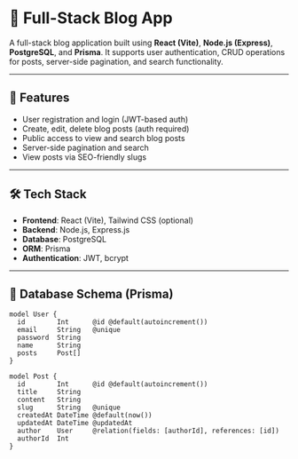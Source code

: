 # 📝 Full-Stack Blog App

A full-stack blog application built using **React (Vite)**, **Node.js (Express)**, **PostgreSQL**, and **Prisma**. It supports user authentication, CRUD operations for posts, server-side pagination, and search functionality.

---

## 🚀 Features

- User registration and login (JWT-based auth)
- Create, edit, delete blog posts (auth required)
- Public access to view and search blog posts
- Server-side pagination and search
- View posts via SEO-friendly slugs

---

## 🛠️ Tech Stack

- **Frontend**: React (Vite), Tailwind CSS (optional)
- **Backend**: Node.js, Express.js
- **Database**: PostgreSQL
- **ORM**: Prisma
- **Authentication**: JWT, bcrypt

---

## 📐 Database Schema (Prisma)

```prisma
model User {
  id        Int      @id @default(autoincrement())
  email     String   @unique
  password  String
  name      String
  posts     Post[]
}

model Post {
  id        Int      @id @default(autoincrement())
  title     String
  content   String
  slug      String   @unique
  createdAt DateTime @default(now())
  updatedAt DateTime @updatedAt
  author    User     @relation(fields: [authorId], references: [id])
  authorId  Int
}
```
